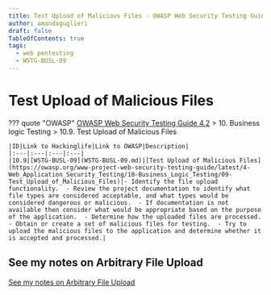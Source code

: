```yaml
---
title: Test Upload of Malicious Files - OWASP Web Security Testing Guide 
author: amandaguglieri
draft: false
TableOfContents: true
tags:
  - web pentesting
  - WSTG-BUSL-09
---
```

# Test Upload of Malicious Files

??? quote "OWASP"
	[OWASP Web Security Testing Guide 4.2](index.md) > 10. Business logic Testing > 10.9. Test Upload of Malicious Files 

	|ID|Link to Hackinglife|Link to OWASP|Description|
	|:---|:---|:---|:---|
	|10.9|[WSTG-BUSL-09](WSTG-BUSL-09.md)|[Test Upload of Malicious Files](https://owasp.org/www-project-web-security-testing-guide/latest/4-Web_Application_Security_Testing/10-Business_Logic_Testing/09-Test_Upload_of_Malicious_Files)|- Identify the file upload functionality.  - Review the project documentation to identify what file types are considered acceptable, and what types would be considered dangerous or malicious.  - If documentation is not available then consider what would be appropriate based on the purpose of the application.  - Determine how the uploaded files are processed.  - Obtain or create a set of malicious files for testing.  - Try to upload the malicious files to the application and determine whether it is accepted and processed.|


## See my notes on Arbitrary File Upload

[See my notes on Arbitrary File Upload](../webexploitation/arbitrary-file-upload.md)



